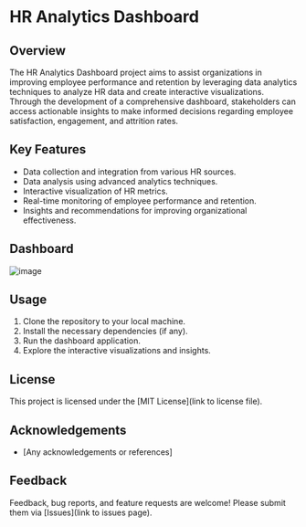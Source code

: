 # HR Analytics Dashboard

## Overview
The HR Analytics Dashboard project aims to assist organizations in improving employee performance and retention by leveraging data analytics techniques to analyze HR data and create interactive visualizations. Through the development of a comprehensive dashboard, stakeholders can access actionable insights to make informed decisions regarding employee satisfaction, engagement, and attrition rates.

## Key Features
- Data collection and integration from various HR sources.
- Data analysis using advanced analytics techniques.
- Interactive visualization of HR metrics.
- Real-time monitoring of employee performance and retention.
- Insights and recommendations for improving organizational effectiveness.

## Dashboard
![image](https://github.com/Dishantkharkar/HR-Analytics-Dashboard/assets/130529528/41468f13-eeba-41a9-b5a5-e1d2368a4a4a)

## Usage
1. Clone the repository to your local machine.
2. Install the necessary dependencies (if any).
3. Run the dashboard application.
4. Explore the interactive visualizations and insights.

## License
This project is licensed under the [MIT License](link to license file).

## Acknowledgements
- [Any acknowledgements or references]

## Feedback
Feedback, bug reports, and feature requests are welcome! Please submit them via [Issues](link to issues page).

